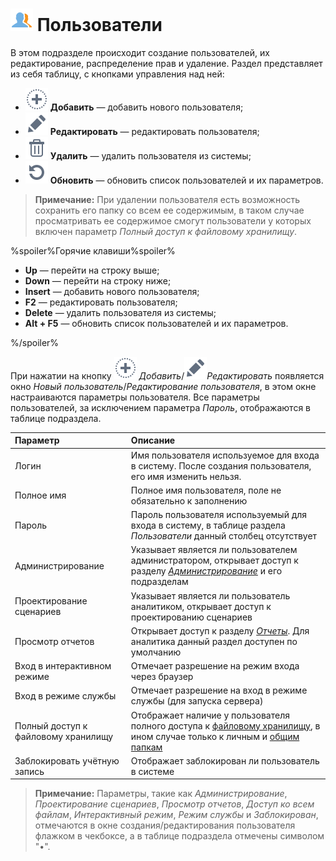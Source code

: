 # ![Пользователи](../images/icons/admin_18/admin_default-02.svg) Пользователи

В этом подразделе происходит создание пользователей, их редактирование, распределение прав и удаление. Раздел представляет из себя таблицу, с кнопками управления над ней:

* ![Добавить](../images/icons/toolbar-controls_18x18/toolbar-controls_18x18_plus_default.svg) **Добавить** — добавить нового пользователя;
* ![Редактировать](../images/icons/toolbar-controls_18x18/toolbar-controls_18x18_edit_default.svg) **Редактировать** — редактировать пользователя;
* ![Удалить](../images/icons/toolbar-controls_18x18/toolbar-controls_18x18_delete_default.svg) **Удалить** — удалить пользователя из системы;
* ![Обновить](../images/icons/toolbar-controls_18x18/toolbar-controls_18x18_refresh_default.svg) **Обновить** — обновить список пользователей и их параметров.

> **Примечание:** При удалении пользователя есть возможность сохранить его папку со всем ее содержимым, в таком случае просматривать ее содержимое смогут пользователи у которых включен параметр *Полный доступ к файловому хранилищу*.

%spoiler%Горячие клавиши%spoiler%

* **Up** — перейти на строку выше;
* **Down** — перейти на строку ниже;
* **Insert** — добавить нового пользователя;
* **F2** — редактировать пользователя;
* **Delete** — удалить пользователя из системы;
* **Alt + F5** — обновить список пользователей и их параметров.

%/spoiler%

При нажатии на кнопку ![Добавить](../images/icons/toolbar-controls_18x18/toolbar-controls_18x18_plus_default.svg) *Добавить*/![Редактировать](../images/icons/toolbar-controls_18x18/toolbar-controls_18x18_edit_default.svg)*Редактировать* появляется окно *Новый пользователь*/*Редактирование пользователя*, в этом окне настраиваются параметры пользователя. Все параметры пользователей, за исключением параметра *Пароль*, отображаются в таблице подраздела.

|Параметр|Описание|
|:-|:-|
|Логин|Имя пользователя используемое для входа в систему. После создания пользователя, его имя изменить нельзя.|
|Полное имя|Полное имя пользователя, поле не обязательно к заполнению|
|Пароль|Пароль пользователя используемый для входа в систему, в таблице раздела *Пользователи* данный столбец отсутствует|
|Администрирование|Указывает является ли пользователем администратором, открывает доступ к разделу [*Администрирование*](./README.md) и его подразделам|
|Проектирование сценариев|Указывает является ли пользователь аналитиком, открывает доступ к проектированию сценариев|
|Просмотр отчетов|Открывает доступ к разделу [*Отчеты*](../report/README.md). Для аналитика данный раздел доступен по умолчанию|
|Вход в интерактивном режиме|Отмечает разрешение на режим входа через браузер|
|Вход в режиме службы|Отмечает разрешение на вход в режиме службы (для запуска сервера)|
|Полный доступ к файловому хранилищу|Отображает наличие у пользователя полного доступа к [файловому хранилищу](../location_user_files.md), в ином случае только к личным и [общим папкам](../location_user_files.md)|
|Заблокировать учётную запись|Отображает заблокирован ли пользователь в системе|

> **Примечание:** Параметры, такие как *Администрирование*, *Проектирование сценариев*, *Просмотр отчетов*, *Доступ ко всем файлам*, *Интерактивный режим*, *Режим службы* и *Заблокирован*, отмечаются в окне создания/редактирования пользователя флажком в чекбоксе, а в таблице подраздела отмечены символом "•".